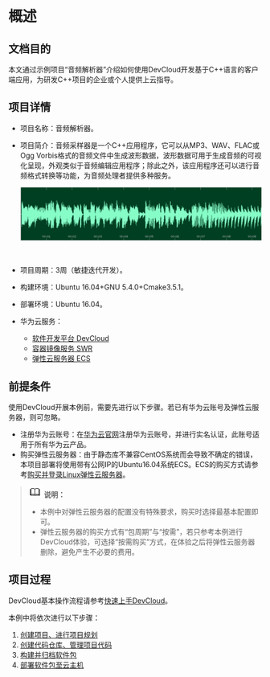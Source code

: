 # **概述**<a name="devcloud_qs_0601"></a>

## **文档目的**<a name="section16381121019282"></a>

本文通过示例项目“音频解析器”介绍如何使用DevCloud开发基于C++语言的客户端应用，为研发C++项目的企业或个人提供上云指导。

## **项目详情**<a name="section225901918283"></a>

-   项目名称：音频解析器。
-   项目简介：音频采样器是一个C++应用程序，它可以从MP3、WAV、FLAC或Ogg Vorbis格式的音频文件中生成波形数据，波形数据可用于生成音频的可视化呈现，外观类似于音频编辑应用程序；除此之外，该应用程序还可以进行音频格式转换等功能，为音频处理者提供多种服务。

    ![](figures/C++-产品页面展示.png)

      

-   项目周期：3周（敏捷迭代开发）。
-   构建环境：Ubuntu 16.04+GNU 5.4.0+Cmake3.5.1。
-   部署环境：Ubuntu 16.04。
-   华为云服务：
    -   [软件开发平台 DevCloud](https://www.huaweicloud.com/devcloud/)
    -   [容器镜像服务 SWR](https://www.huaweicloud.com/product/swr.html)
    -   [弹性云服务器 ECS](https://www.huaweicloud.com/product/ecs.html)


## **前提条件**<a name="section7515102720286"></a>

使用DevCloud开展本例前，需要先进行以下步骤。若已有华为云账号及弹性云服务器，则可忽略。

-   注册华为云账号：在[华为云官网](https://www.huaweicloud.com/)注册华为云账号，并进行实名认证，此账号适用于所有华为云产品。
-   购买弹性云服务器：由于静态库不兼容CentOS系统而会导致不确定的错误，本项目部署将使用带有公网IP的Ubuntu16.04系统ECS。ECS的购买方式请参考[购买并登录Linux弹性云服务器](https://support.huaweicloud.com/qs-ecs/zh-cn_topic_0132727313.html)。

>![](public_sys-resources/icon-note.gif) **说明：**   
>-   本例中对弹性云服务器的配置没有特殊要求，购买时选择最基本配置即可。  
>-   弹性云服务器的购买方式有“包周期”与“按需”，若只参考本例进行DevCloud体验，可选择“按需购买”方式，在体验之后将弹性云服务器删除，避免产生不必要的费用。  

## **项目过程**<a name="section6867945915"></a>

DevCloud基本操作流程请参考[快速上手DevCloud](https://support.huaweicloud.com/qs-devcloud/devcloud_qs_1000.html)。

本例中将依次进行以下步骤：

1.  [创建项目、进行项目规划](基于C++的客户端应用开发-创建项目-进行项目规划.md)
2.  [创建代码仓库、管理项目代码](基于C++的客户端应用开发-创建代码仓库-管理项目代码.md)
3.  [构建并归档软件包](基于C++的客户端应用开发-构建并归档软件包.md)
4.  [部署软件包至云主机](基于C++的客户端应用开发-部署软件包至云主机.md)

